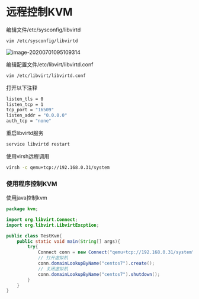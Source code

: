 # 远程控制KVM

编辑文件/etc/sysconfig/libvirtd

```sh
vim /etc/sysconfig/libvirtd
```

![image-20200701095109314](E:/%E6%88%91%E7%9A%84%E5%9D%9A%E6%9E%9C%E4%BA%91/OneDrive/%E5%AD%A6%E4%B9%A0/%E7%AC%94%E8%AE%B0/%E5%9B%BE%E7%89%87/note_images/image-20200701095109314.png)



编辑配置文件/etc/libvirt/libvirtd.conf

```sh
vim /etc/libvirt/libvirtd.conf
```

打开以下注释

```sh
listen_tls = 0
listen_tcp = 1
tcp_port = "16509"
listen_addr = "0.0.0.0"
auth_tcp = "none"
```



重启libvirtd服务

```sh
service libvirtd restart 
```



使用virsh远程调用

```sh
virsh -c qemu+tcp://192.168.0.31/system
```





### 使用程序控制KVM

使用java控制kvm

```java
package kvm;

import org.libvirt.Connect;
import org.libvirt.LibvirtExcption;

public class TestKvm{
    public static void main(String[] args){
        try{
            Connect conn = new Connect("qemu+tcp://192.168.0.31/system");
            // 打开虚拟机
            conn.domainLookupByName("centos7").create();
            // 关闭虚拟机
            conn.domainLookupByName("centos7").shutdown();
        }
    }
}
```

